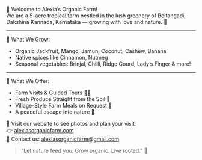 🌿 Welcome to Alexia’s Organic Farm!  
We are a 5-acre tropical farm nestled in the lush greenery of Beltangadi, Dakshina Kannada, Karnataka — growing with love and nature. 🌱

---

🌾 What We Grow:
- Organic Jackfruit, Mango, Jamun, Coconut, Cashew, Banana  
- Native spices like Cinnamon, Nutmeg  
- Seasonal vegetables: Brinjal, Chilli, Ridge Gourd, Lady’s Finger & more!

---

🧺 What We Offer:
- Farm Visits & Guided Tours 🚶‍♂️  
- Fresh Produce Straight from the Soil 🍃  
- Village-Style Farm Meals on Request 🍛  
- A peaceful escape into nature 🌳

📸 Visit our website to see photos and plan your visit:  
👉 [alexiasorganicfarm.com](http://alexiasorganicfarm.com)  
📩 Contact us: alexiasorganicfarm@gmail.com

> “Let nature feed you. Grow organic. Live rooted.” 🌿
